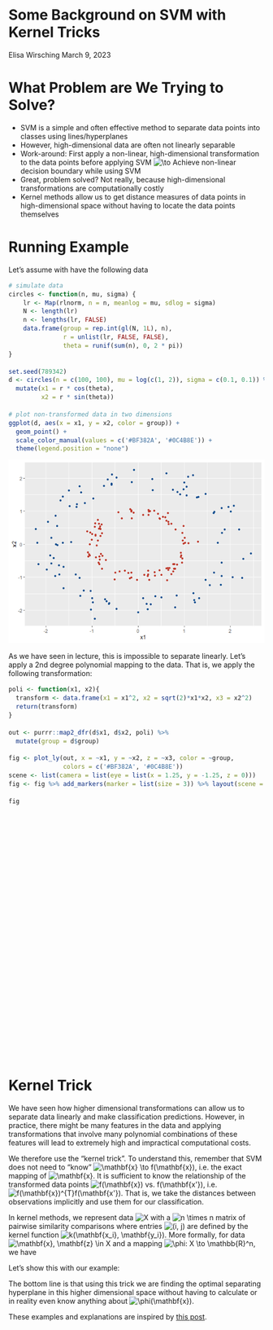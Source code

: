 Some Background on SVM with Kernel Tricks
================
Elisa Wirsching
March 9, 2023

# What Problem are We Trying to Solve?

- SVM is a simple and often effective method to separate data points
  into classes using lines/hyperplanes
- However, high-dimensional data are often not linearly separable
- Work-around: First apply a non-linear, high-dimensional transformation
  to the data points before applying SVM
  ![\to](https://latex.codecogs.com/png.image?%5Cdpi%7B110%7D&space;%5Cbg_white&space;%5Cto "\to")
  Achieve non-linear decision boundary while using SVM
- Great, problem solved? Not really, because high-dimensional
  transformations are computationally costly
- Kernel methods allow us to get distance measures of data points in
  high-dimensional space without having to locate the data points
  themselves

# Running Example

Let’s assume with have the following data

``` r
# simulate data
circles <- function(n, mu, sigma) {
    lr <- Map(rlnorm, n = n, meanlog = mu, sdlog = sigma)
    N <- length(lr)
    n <- lengths(lr, FALSE)
    data.frame(group = rep.int(gl(N, 1L), n),
               r = unlist(lr, FALSE, FALSE),
               theta = runif(sum(n), 0, 2 * pi))
}

set.seed(789342)
d <- circles(n = c(100, 100), mu = log(c(1, 2)), sigma = c(0.1, 0.1)) %>% 
  mutate(x1 = r * cos(theta),
         x2 = r * sin(theta))

# plot non-transformed data in two dimensions
ggplot(d, aes(x = x1, y = x2, color = group)) +
  geom_point() +
  scale_color_manual(values = c('#BF382A', '#0C4B8E')) +
  theme(legend.position = "none")
```

![](svmkernel_background_files/figure-gfm/unnamed-chunk-2-1.png)<!-- -->

As we have seen in lecture, this is impossible to separate linearly.
Let’s apply a 2nd degree polynomial mapping to the data. That is, we
apply the following transformation:

``` r
poli <- function(x1, x2){
  transform <- data.frame(x1 = x1^2, x2 = sqrt(2)*x1*x2, x3 = x2^2)
  return(transform)
}

out <- purrr::map2_dfr(d$x1, d$x2, poli) %>% 
  mutate(group = d$group)

fig <- plot_ly(out, x = ~x1, y = ~x2, z = ~x3, color = ~group, 
               colors = c('#BF382A', '#0C4B8E'))
scene <- list(camera = list(eye = list(x = 1.25, y = -1.25, z = 0)))
fig <- fig %>% add_markers(marker = list(size = 3)) %>% layout(scene = scene)

fig
```

<div id="htmlwidget-2d04a2f5d651ec862f7d" style="width:672px;height:480px;" class="plotly html-widget"></div>
<script type="application/json" data-for="htmlwidget-2d04a2f5d651ec862f7d">{"x":{"visdat":{"2b7455d6a6a":["function () ","plotlyVisDat"]},"cur_data":"2b7455d6a6a","attrs":{"2b7455d6a6a":{"x":{},"y":{},"z":{},"color":{},"colors":["#BF382A","#0C4B8E"],"alpha_stroke":1,"sizes":[10,100],"spans":[1,20],"type":"scatter3d","mode":"markers","marker":{"size":3},"inherit":true}},"layout":{"margin":{"b":40,"l":60,"t":25,"r":10},"scene":{"camera":{"eye":{"x":1.25,"y":-1.25,"z":0}},"xaxis":{"title":"x1"},"yaxis":{"title":"x2"},"zaxis":{"title":"x3"}},"hovermode":"closest","showlegend":true},"source":"A","config":{"modeBarButtonsToAdd":["hoverclosest","hovercompare"],"showSendToCloud":false},"data":[{"x":[0.43591082958259,0.703596883344542,0.583594098602835,0.412639079559784,0.0169571967524352,0.71824944455889,0.246068362999494,0.62300213856249,0.703917583922748,0.968574030682951,0.869106064060798,0.0222609981790562,0.00962415397584097,0.649697565856254,0.0657790041751079,0.0477587067419088,1.09993129012759,0.610870877008505,0.700224545162929,0.258939239033468,0.052226759370097,0.378059111827584,0.513450567973068,0.854346381770354,0.0490570293437378,0.66596793641246,0.134093718817936,0.395712095193238,1.02778618018241,0.0318493306540192,1.18678962315867,0.45569543708764,0.011009453629457,0.762418666118826,0.0467388887311781,0.211999010585513,1.13976773562698,0.416337516891681,0.91255146577573,0.676219215594584,0.595245434079861,0.120094614524393,1.69175651827526,0.217951668805461,0.081451736079106,1.08193421579016,1.16442635617428,0.696260300883969,0.585160708575322,0.287488637210766,1.01451136875716,0.0437741289107483,0.933971939123524,0.998309340937133,0.262163884902059,1.00548918977005,0.728563692365299,0.918753241156187,0.188853596879977,0.046054609225311,0.0490776881844901,0.619851205557783,0.485791676339012,0.34252705830004,0.0224856579653262,1.10086567022228,0.732021786261659,0.96720142334502,0.669221429222708,0.165614454016774,0.859582778837644,0.378263928876205,1.19134058668794,0.0299418512042914,0.126147466209785,0.610151010967812,0.770449392072182,0.020228883602875,0.128529297221995,0.865471119905248,0.86478704156818,0.8818402330024,0.184498492653943,0.221131053915806,0.622967512180872,0.0222059549644313,0.724765945626898,0.428656412982687,0.865851355554696,0.000675884112935044,0.811379190392258,0.835047896744999,0.0209931216298332,1.22811846798532,0.424495459395919,0.520966283042431,0.908319790779253,0.0560600685804898,0.662009306562142,0.647387715956193],"y":[0.568023860156163,0.71605279765665,-0.651805403399222,-0.652258034514344,-0.171307797155854,-0.731116992523352,0.603282691883025,-0.678222973665208,0.440013065419958,0.773993124640347,-0.444837422314813,-0.21764796223664,-0.1328165285804,-0.844284825902077,0.364478167738756,-0.24849735548754,0.491414752490944,-0.826066237993922,-0.575546363644919,-0.666641505328478,0.321080206675117,0.618338948795937,0.637781014550753,-0.345494787898507,0.2791852205541,-0.286804371965211,-0.490642315682609,-0.965821022623099,0.068211229634512,0.261577380985902,0.0520833911023026,-0.689407475023828,0.132626184587827,-0.908988582714076,0.265511325019954,0.513542271037809,0.447774468904355,0.865686697151769,0.464297815117038,-0.632860570205902,0.382800962242948,0.497857363269667,0.138092563858822,-0.521424685917745,0.322841055166584,-0.534218208718354,0.570468724977315,0.541213733313714,-0.895359172428115,0.631488763659219,0.275475204820271,-0.285961325092094,0.149137535003525,-0.43254654317441,0.775254115160477,-0.188894925598138,-0.573910369243601,-0.580354025976431,0.569107356194232,-0.276832675543368,0.326663132959545,-0.37438528297887,0.469851883062998,0.674467119264375,0.212521580771795,-0.00178369264460237,0.670238257188639,0.0233702062608214,-0.528514933698154,0.476021578032077,-0.37679937294101,-0.632858505246499,0.375603317956027,-0.261034125043624,-0.395690232221719,0.815013159819205,-0.142567427478111,-0.158145971445118,-0.430839951666391,-0.504813176242225,-0.330118163335957,-0.707760979934169,-0.589044775354243,0.515808438333282,-0.66484022554656,0.179705338528873,-0.750347776498284,-0.720575760008764,-0.831025382061404,0.0398139807041933,0.0441626789467363,0.50687559203499,-0.202904942823663,-0.623227968898057,0.628886898248693,-0.924661682844848,-0.753156815160095,-0.359344542515441,0.51626213559812,0.326673764653288],"z":[0.370088426130253,0.364364610737508,0.363994671054372,0.515511696132111,0.865306978353505,0.372107532282654,0.739530270956402,0.369169199859125,0.13752426573955,0.309251197127452,0.113841302272771,1.06398273529194,0.916456153363173,0.548575910323028,1.00977763667994,0.646488775523243,0.109774338239675,0.558534917309481,0.23653385117185,0.858137411474317,0.986970093127803,0.505665706283035,0.396108844642201,0.0698584619845207,0.794426287308317,0.0617572883624641,0.897618039310403,1.17864763179049,0.00226349212412369,1.07416270355448,0.00114286457169028,0.521491579613208,0.798845493624736,0.541867795361512,0.75414997689949,0.621997393795129,0.0879573832173279,0.900007118287774,0.118115234705806,0.296141023565248,0.123089206824951,1.03194450118944,0.00563602267439293,0.623724756443817,0.63980433025914,0.131888376558006,0.139740295490415,0.210346837781422,0.684998185885518,0.693554469659775,0.0374005609043771,0.934043480512841,0.0119072123129312,0.0937066820573373,1.14626570951561,0.0177432503898358,0.226042771124107,0.183297745455134,0.85749805199693,0.832015856149977,1.08714169699489,0.11306289223479,0.227217553089347,0.664043736028448,1.00431622600035,1.44502619005559e-06,0.306834666556422,0.000282343743242461,0.208696272223679,0.684108594559021,0.0825852791285122,0.529405339880965,0.0592097062905363,1.13785239884441,0.620586225708645,0.544329550175511,0.0131906596246767,0.618179153514074,0.722104095968453,0.147224059270552,0.0630085769825412,0.284022879638795,0.940315940745748,0.601585214614677,0.354763705058561,0.727147486957984,0.388416280519999,0.605647565493413,0.398800083409165,1.17265151612331,0.0012018685189656,0.153837203112721,0.98056917280389,0.158133401354177,0.46584565515928,0.820589792038259,0.312249713140928,1.15169766560517,0.201301243056855,0.0824202760436473],"type":"scatter3d","mode":"markers","marker":{"color":"rgba(191,56,42,1)","size":3,"line":{"color":"rgba(191,56,42,1)"}},"name":"1","textfont":{"color":"rgba(191,56,42,1)"},"error_y":{"color":"rgba(191,56,42,1)"},"error_x":{"color":"rgba(191,56,42,1)"},"line":{"color":"rgba(191,56,42,1)"},"frame":null},{"x":[0.375190485229445,2.62310947666593,0.515527925197904,0.547976470513233,3.30419824604945,4.20144080466484,1.76102412818282,2.20064400034887,3.20989309675532,0.404741050175434,3.3616558192609,5.98211312683944,0.336286011306455,1.83684574980058,0.943380469195033,2.25694160167332,1.04648866980841,2.69168972658085,3.28550531501583,1.39312926302972,2.10145011606034,4.28642018747946,5.21220318707838,2.67962073969917,3.17437092277471,0.252371517266935,3.24064940914196,2.13047329209017,2.69835483911638,1.10035855046406,0.0429691121691458,1.58095769786172,1.66794781884413e-05,0.324705132008607,1.47196424503954,0.136305137783275,0.643450580100575,1.43813997359717,0.470315464781948,0.732095120284443,3.26507807073395,2.74480399040214,0.970239578648531,4.92288089215344,1.06912571624156,1.4119329665742,3.538086469789,1.16556702382273,0.692061359105227,0.433020988676097,3.20314640860094,3.83451068669185,3.64141288451819,1.61560527038601,0.0329088759553086,4.042862363364,2.67540664732018,0.396528304803711,1.61939565980646,3.51912961060987,1.33385395803211,0.0201962526243105,0.330459725305684,1.54113506201683,4.66379406922974,1.00318852157608,1.7959909138799,0.572295976008404,0.223053443566923,0.822605366752425,1.62070237445693,3.83444621245902,3.92485032691448,0.00825429109235368,1.00264704756284,3.0537200699503,1.74561075924507,0.0963454822976412,1.1069613905816,2.90631102702731,4.78385948774126,0.0125376605213639,3.28044881362124,1.51664292175554,0.890082463786819,0.100143160276526,1.70686323504942,2.84660429599709,0.076524632646207,4.79795785148187,2.41538403040193,3.09412020067607,0.218039677756715,3.55723661158647,2.61636202468022,2.13140380947417,2.97519826198388,0.974549107603777,2.95682284591052,5.08288454218697],"y":[1.86412215723001,3.05830236556071,1.69544655932748,-1.85012135327511,0.897086093898959,-2.88344607710029,-2.28793555581476,-2.42313968301607,-3.11178060370945,1.62680353057896,1.08178688336955,-0.974258370306319,-1.48070458219286,1.75125879063814,-1.91132426046229,-3.45375996239199,2.86660771068498,2.19408594468347,-1.42891872984441,2.34723705259471,-0.138723688184816,3.40500629732638,-1.43501339122261,-0.0990324087239837,0.0158550344107068,-1.14234917901503,2.45395144472733,3.14017159242679,-1.9950655534665,2.1979574109757,-0.578420794743268,2.77709862889633,-0.0119215186466385,-1.70959417551055,-2.90903889154635,-0.82035501605063,-2.1662033542391,-2.52269020289956,1.67718584008617,1.91895573649866,2.81171748529154,2.31274626823522,2.44633935916884,-1.43853148676459,2.05796030334913,3.52352663400523,-0.508846382116549,3.12331029391843,-1.8203328040716,-1.82649976446543,-2.18571578388835,3.14892597584746,0.923075071812765,2.54724227146215,-0.462637570747798,2.81528253743777,-3.35176874899671,1.58936772932175,-3.16512809264828,1.18875565937483,-2.04516016749951,-0.379043646238195,-1.49950331146166,-2.75723935808602,1.8297456166103,2.31517391021966,-2.14349861618212,1.77156533602542,1.30977327727545,1.93646760832496,1.83369096839494,-1.88772299753759,2.13875119151393,-0.289393547310554,2.64561731497104,0.0640403133608902,-3.05202439610697,0.869612854408604,2.5988789264755,2.19314474974067,-0.122188244135925,-0.258203134067874,-2.44990787462995,-3.06258155373005,3.00457225598999,0.734436348177146,2.65706047933688,-3.15915734255927,-0.713423517623337,1.39587110379552,-2.72377104073109,-1.38318299990203,-1.3356613639682,1.5419955830869,1.56640629977595,-2.21470465107319,0.122442913343742,2.32817533720798,1.54751405675094,-3.23638367922895],"z":[4.63091623305798,1.78284845569665,2.78795667027337,3.12326277316124,0.121778930914493,0.989453578676362,1.4862513874137,1.33406537415329,1.50833349176184,3.26936163993873,0.174060481493268,0.0793347895623473,3.25985319937814,0.83482985768411,1.93620736697511,2.64261553532844,3.9261962427472,0.894236264514149,0.310729787465025,1.97739073009335,0.00457880525369688,1.35241849582296,0.197542513125097,0.00183000113269298,3.95955800818897e-05,2.58539802931889,0.929115885860946,2.31419883705982,0.737539500907897,2.19520118166282,3.89315253331757,2.43911548204258,4.26040327030855,4.50056367581851,2.874562782706,2.46866098851487,3.6463072044968,2.21256830928893,2.99049526628866,2.5149676706016,1.21065332065966,0.974349228567736,3.08407139428112,0.210179047974888,1.98068409814769,4.39654014548138,0.0365910560417341,4.18468736362451,2.39401569960745,3.8521243505909,0.745728243190935,1.29295959922353,0.116996838208706,2.00805336193704,3.25191176626769,0.980223298896463,2.09956003473413,3.18525783456977,3.0931402656929,0.200779762904326,1.56789282872374,3.55694911393125,3.40209412660584,2.46648365388225,0.358931909493329,2.67149699148312,1.2791229293162,2.74197606778277,3.84550449083331,2.27928661157177,1.03733499147241,0.464669200972707,0.582730076078889,5.07303560584179,3.49040621736627,0.000671502567592542,2.66807845480413,3.92455618321812,3.0507711162942,0.827489530298964,0.00156045208301778,2.65874396299335,0.914821253916818,3.09216020419319,5.07113374813489,2.6931282577579,2.06811250189284,1.75301413144785,3.32555085792551,0.203050568463156,1.53576586351173,0.309166271368503,4.09097852636697,0.334213131973681,0.468900838804536,1.15063055383562,0.00251954083525617,2.78097858717002,0.404961656589251,1.03033811138595],"type":"scatter3d","mode":"markers","marker":{"color":"rgba(12,75,142,1)","size":3,"line":{"color":"rgba(12,75,142,1)"}},"name":"2","textfont":{"color":"rgba(12,75,142,1)"},"error_y":{"color":"rgba(12,75,142,1)"},"error_x":{"color":"rgba(12,75,142,1)"},"line":{"color":"rgba(12,75,142,1)"},"frame":null}],"highlight":{"on":"plotly_click","persistent":false,"dynamic":false,"selectize":false,"opacityDim":0.2,"selected":{"opacity":1},"debounce":0},"shinyEvents":["plotly_hover","plotly_click","plotly_selected","plotly_relayout","plotly_brushed","plotly_brushing","plotly_clickannotation","plotly_doubleclick","plotly_deselect","plotly_afterplot","plotly_sunburstclick"],"base_url":"https://plot.ly"},"evals":[],"jsHooks":[]}</script>

# Kernel Trick

We have seen how higher dimensional transformations can allow us to
separate data linearly and make classification predictions. However, in
practice, there might be many features in the data and applying
transformations that involve many polynomial combinations of these
features will lead to extremely high and impractical computational
costs.

We therefore use the “kernel trick”. To understand this, remember that
SVM does not need to “know”
![\mathbf{x} \to f(\mathbf{x})](https://latex.codecogs.com/png.image?%5Cdpi%7B110%7D&space;%5Cbg_white&space;%5Cmathbf%7Bx%7D%20%5Cto%20f%28%5Cmathbf%7Bx%7D%29 "\mathbf{x} \to f(\mathbf{x})"),
i.e. the exact mapping of
![\mathbf{x}](https://latex.codecogs.com/png.image?%5Cdpi%7B110%7D&space;%5Cbg_white&space;%5Cmathbf%7Bx%7D "\mathbf{x}").
It is sufficient to know the relationship of the transformed data points
![f(\mathbf{x}) vs. f(\mathbf{x'})](https://latex.codecogs.com/png.image?%5Cdpi%7B110%7D&space;%5Cbg_white&space;f%28%5Cmathbf%7Bx%7D%29%20vs.%20f%28%5Cmathbf%7Bx%27%7D%29 "f(\mathbf{x}) vs. f(\mathbf{x'})"),
i.e. ![f(\mathbf{x})^{T}f(\mathbf{x'})](https://latex.codecogs.com/png.image?%5Cdpi%7B110%7D&space;%5Cbg_white&space;f%28%5Cmathbf%7Bx%7D%29%5E%7BT%7Df%28%5Cmathbf%7Bx%27%7D%29 "f(\mathbf{x})^{T}f(\mathbf{x'})").
That is, we take the distances between observations implicitly and use
them for our classification.

In kernel methods, we represent data
![X](https://latex.codecogs.com/png.image?%5Cdpi%7B110%7D&space;%5Cbg_white&space;X "X")
with a
![n \times n](https://latex.codecogs.com/png.image?%5Cdpi%7B110%7D&space;%5Cbg_white&space;n%20%5Ctimes%20n "n \times n")
matrix of pairwise similarity comparisons where entries
![(i, j)](https://latex.codecogs.com/png.image?%5Cdpi%7B110%7D&space;%5Cbg_white&space;%28i%2C%20j%29 "(i, j)")
are defined by the kernel function
![k(\mathbf{x_i}, \mathbf{y_i})](https://latex.codecogs.com/png.image?%5Cdpi%7B110%7D&space;%5Cbg_white&space;k%28%5Cmathbf%7Bx_i%7D%2C%20%5Cmathbf%7By_i%7D%29 "k(\mathbf{x_i}, \mathbf{y_i})").
More formally, for data
![\mathbf{x}, \mathbf{z} \in X](https://latex.codecogs.com/png.image?%5Cdpi%7B110%7D&space;%5Cbg_white&space;%5Cmathbf%7Bx%7D%2C%20%5Cmathbf%7Bz%7D%20%5Cin%20X "\mathbf{x}, \mathbf{z} \in X")
and a mapping
![\phi: X \to \mathbb{R}^n](https://latex.codecogs.com/png.image?%5Cdpi%7B110%7D&space;%5Cbg_white&space;%5Cphi%3A%20X%20%5Cto%20%5Cmathbb%7BR%7D%5En "\phi: X \to \mathbb{R}^n"),
we have

Let’s show this with our example:

The bottom line is that using this trick we are finding the optimal
separating hyperplane in this higher dimensional space without having to
calculate or in reality even know anything about
![\phi(\mathbf{x})](https://latex.codecogs.com/png.image?%5Cdpi%7B110%7D&space;%5Cbg_white&space;%5Cphi%28%5Cmathbf%7Bx%7D%29 "\phi(\mathbf{x})").

These examples and explanations are inspired by [this
post](https://towardsdatascience.com/the-kernel-trick-c98cdbcaeb3f#:~:text=The%20%E2%80%9Ctrick%E2%80%9D%20is%20that%20kernel,the%20data%20by%20these%20transformed).
